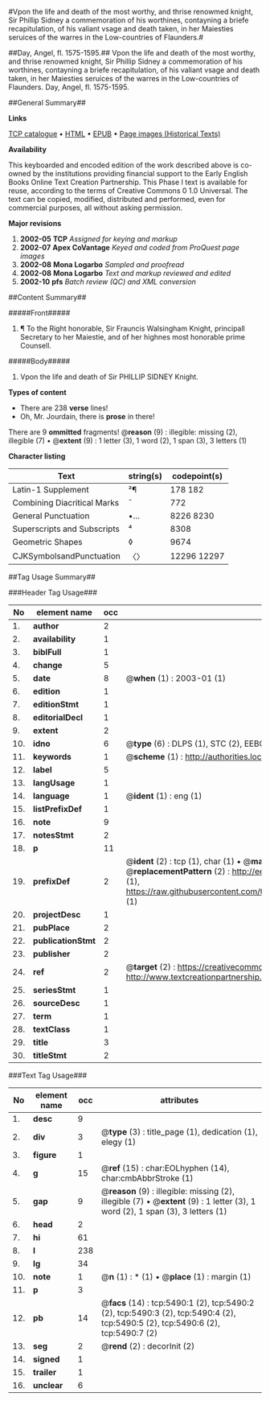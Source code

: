 #Vpon the life and death of the most worthy, and thrise renowmed knight, Sir Phillip Sidney a commemoration of his worthines, contayning a briefe recapitulation, of his valiant vsage and death taken, in her Maiesties seruices of the warres in the Low-countries of Flaunders.#

##Day, Angel, fl. 1575-1595.##
Vpon the life and death of the most worthy, and thrise renowmed knight, Sir Phillip Sidney a commemoration of his worthines, contayning a briefe recapitulation, of his valiant vsage and death taken, in her Maiesties seruices of the warres in the Low-countries of Flaunders.
Day, Angel, fl. 1575-1595.

##General Summary##

**Links**

[TCP catalogue](http://www.ota.ox.ac.uk/tcp/)  • 
[HTML](http://tei.it.ox.ac.uk/tcp/Texts-HTML/free/A19/A19973.html)  • 
[EPUB](http://tei.it.ox.ac.uk/tcp/Texts-EPUB/free/A19/A19973.epub) • 
[Page images (Historical Texts)](https://data.historicaltexts.jisc.ac.uk/view?pubId=eebo-99840943e&pageId=eebo-99840943e-5490-1)

**Availability**

This keyboarded and encoded edition of the
	       work described above is co-owned by the institutions
	       providing financial support to the Early English Books
	       Online Text Creation Partnership. This Phase I text is
	       available for reuse, according to the terms of Creative
	       Commons 0 1.0 Universal. The text can be copied,
	       modified, distributed and performed, even for
	       commercial purposes, all without asking permission.

**Major revisions**

1. __2002-05__ __TCP__ *Assigned for keying and markup*
1. __2002-07__ __Apex CoVantage__ *Keyed and coded from ProQuest page images*
1. __2002-08__ __Mona Logarbo__ *Sampled and proofread*
1. __2002-08__ __Mona Logarbo__ *Text and markup reviewed and edited*
1. __2002-10__ __pfs__ *Batch review (QC) and XML conversion*

##Content Summary##

#####Front#####

1. ¶ To the Right honorable, Sir Frauncis Walsingham Knight, principall Secretary to her Maiestie, and of her highnes most honorable prime Counsell.

#####Body#####

1. Vpon the life and death of Sir PHILLIP SIDNEY Knight.

**Types of content**

  * There are 238 **verse** lines!
  * Oh, Mr. Jourdain, there is **prose** in there!

There are 9 **ommitted** fragments! 
 @__reason__ (9) : illegible: missing (2), illegible (7)  •  @__extent__ (9) : 1 letter (3), 1 word (2), 1 span (3), 3 letters (1)

**Character listing**


|Text|string(s)|codepoint(s)|
|---|---|---|
|Latin-1 Supplement|²¶|178 182|
|Combining             Diacritical Marks|̄|772|
|General Punctuation|•…|8226 8230|
|Superscripts             and Subscripts|⁴|8308|
|Geometric Shapes|◊|9674|
|CJKSymbolsandPunctuation|〈〉|12296 12297|

##Tag Usage Summary##

###Header Tag Usage###

|No|element name|occ|attributes|
|---|---|---|---|
|1.|__author__|2||
|2.|__availability__|1||
|3.|__biblFull__|1||
|4.|__change__|5||
|5.|__date__|8| @__when__ (1) : 2003-01 (1)|
|6.|__edition__|1||
|7.|__editionStmt__|1||
|8.|__editorialDecl__|1||
|9.|__extent__|2||
|10.|__idno__|6| @__type__ (6) : DLPS (1), STC (2), EEBO-CITATION (1), PROQUEST (1), VID (1)|
|11.|__keywords__|1| @__scheme__ (1) : http://authorities.loc.gov/ (1)|
|12.|__label__|5||
|13.|__langUsage__|1||
|14.|__language__|1| @__ident__ (1) : eng (1)|
|15.|__listPrefixDef__|1||
|16.|__note__|9||
|17.|__notesStmt__|2||
|18.|__p__|11||
|19.|__prefixDef__|2| @__ident__ (2) : tcp (1), char (1)  •  @__matchPattern__ (2) : ([0-9\-]+):([0-9IVX]+) (1), (.+) (1)  •  @__replacementPattern__ (2) : http://eebo.chadwyck.com/downloadtiff?vid=$1&page=$2 (1), https://raw.githubusercontent.com/textcreationpartnership/Texts/master/tcpchars.xml#$1 (1)|
|20.|__projectDesc__|1||
|21.|__pubPlace__|2||
|22.|__publicationStmt__|2||
|23.|__publisher__|2||
|24.|__ref__|2| @__target__ (2) : https://creativecommons.org/publicdomain/zero/1.0/ (1), http://www.textcreationpartnership.org/docs/. (1)|
|25.|__seriesStmt__|1||
|26.|__sourceDesc__|1||
|27.|__term__|1||
|28.|__textClass__|1||
|29.|__title__|3||
|30.|__titleStmt__|2||


###Text Tag Usage###

|No|element name|occ|attributes|
|---|---|---|---|
|1.|__desc__|9||
|2.|__div__|3| @__type__ (3) : title_page (1), dedication (1), elegy (1)|
|3.|__figure__|1||
|4.|__g__|15| @__ref__ (15) : char:EOLhyphen (14), char:cmbAbbrStroke (1)|
|5.|__gap__|9| @__reason__ (9) : illegible: missing (2), illegible (7)  •  @__extent__ (9) : 1 letter (3), 1 word (2), 1 span (3), 3 letters (1)|
|6.|__head__|2||
|7.|__hi__|61||
|8.|__l__|238||
|9.|__lg__|34||
|10.|__note__|1| @__n__ (1) : * (1)  •  @__place__ (1) : margin (1)|
|11.|__p__|3||
|12.|__pb__|14| @__facs__ (14) : tcp:5490:1 (2), tcp:5490:2 (2), tcp:5490:3 (2), tcp:5490:4 (2), tcp:5490:5 (2), tcp:5490:6 (2), tcp:5490:7 (2)|
|13.|__seg__|2| @__rend__ (2) : decorInit (2)|
|14.|__signed__|1||
|15.|__trailer__|1||
|16.|__unclear__|6||
